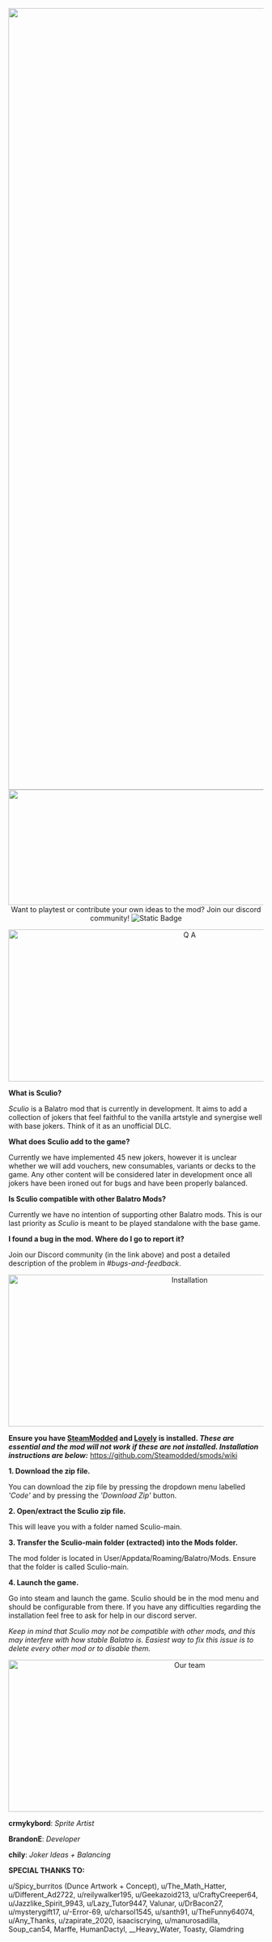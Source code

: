 <p align="center">
<img width="2524" height="1542" alt="Logo - Copy (2)" src="https://github.com/user-attachments/assets/6f4ab7b9-b270-4ccf-8890-ebcd81dedc21" />
<img width="1186.6" height="228" alt="Description" src="https://github.com/user-attachments/assets/5fc5d51d-a0a6-4e68-9e19-c5d8a65a1161" />
Want to playtest or contribute your own ideas to the mod? Join our discord community!

<img alt="Static Badge" src="https://img.shields.io/badge/Discord-black?logo=discord&link=https%3A%2F%2Fdiscord.gg%2F2FGxcGUN5D">

</p>

<p align="center">
<img width="700" height="300" alt="Q A" src="https://github.com/user-attachments/assets/6c60fcbd-9110-40a1-8b78-3dc62b712cf0" />
</p>

**What is Sculio?**

_Sculio_ is a Balatro mod that is currently in development. It aims to add a collection of jokers that feel faithful to the vanilla artstyle and synergise well with base jokers. Think of it as an unofficial DLC. 

**What does Sculio add to the game?**

Currently we have implemented 45 new jokers, however it is unclear whether we will add vouchers, new consumables, variants or decks to the game. Any other content will be considered later in development once all jokers have been ironed out for bugs and have been properly balanced. 

**Is Sculio compatible with other Balatro Mods?**

Currently we have no intention of supporting other Balatro mods. This is our last priority as _Sculio_ is meant to be played standalone with the base game.

**I found a bug in the mod. Where do I go to report it?**

Join our Discord community (in the link above) and post a detailed description of the problem in _#bugs-and-feedback_.

<p align="center">
<img width="700" height="300" alt="Installation" src="https://github.com/user-attachments/assets/054a471c-a4c8-4281-ba06-e0ce14c0a1c8" />
</p>

**Ensure you have <ins>SteamModded</ins> and <ins>Lovely</ins> is installed. _These are essential and the mod will not work if these are not installed. Installation instructions are below:_**
https://github.com/Steamodded/smods/wiki

**1. Download the zip file.**
 
You can download the zip file by pressing the dropdown menu labelled _'Code'_ and by pressing the _'Download Zip'_ button. 

**2. Open/extract the Sculio zip file.**
 
This will leave you with a folder named Sculio-main. 

**3. Transfer the Sculio-main folder (extracted) into the Mods folder.**
 
The mod folder is located in User/Appdata/Roaming/Balatro/Mods. Ensure that the folder is called Sculio-main.

**4. Launch the game.**

Go into steam and launch the game. Sculio should be in the mod menu and should be configurable from there. If you have any difficulties regarding the installation feel free to ask for help in ⁠our discord server.

_Keep in mind that Sculio may not be compatible with other mods, and this may interfere with how stable Balatro is. Easiest way to fix this issue is to delete every other mod or to disable them._

<p align="center">
<img width="700" height="300" alt="Our team" src="https://github.com/user-attachments/assets/3e4f3f9a-0c94-4845-90e2-749cf722f8d6" />
</p>

**crmykybord**: _Sprite Artist_

**BrandonE**: _Developer_

**chily**: _Joker Ideas + Balancing_

<p align="center">

**SPECIAL THANKS TO:**

u/Spicy_burritos (Dunce Artwork + Concept), u/The_Math_Hatter, u/Different_Ad2722, u/reilywalker195, u/Geekazoid213, u/CraftyCreeper64, u/Jazzlike_Spirit_9943, u/Lazy_Tutor9447, Valunar, u/DrBacon27, u/mysterygift17, u/-Error-69, u/charsol1545, u/santh91, u/TheFunny64074, u/Any_Thanks, u/zapirate_2020, isaaciscrying, u/manurosadilla, Soup_can54, Marffe, HumanDactyl, __Heavy_Water, Toasty, Glamdring

</p>
